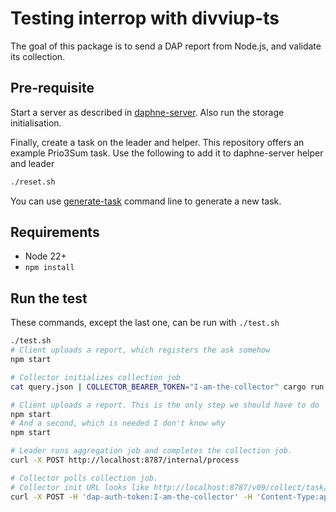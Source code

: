 # Testing interrop with divviup-ts

The goal of this package is to send a DAP report from Node.js, and validate its collection.

## Pre-requisite

Start a server as described in [daphne-server](../crates/daphne-server/README.md). Also run the storage initialisation.

Finally, create a task on the leader and helper. This repository offers an example Prio3Sum task. Use the following to add it to daphne-server helper and leader

```bash
./reset.sh
```

You can use [generate-task](../crates/generate-task/) command line to generate a new task.

## Requirements

* Node 22+
* `npm install`

## Run the test

These commands, except the last one, can be run with `./test.sh`

```bash
./test.sh
# Client uploads a report, which registers the ask somehow
npm start

# Collector initializes collection job
cat query.json | COLLECTOR_BEARER_TOKEN="I-am-the-collector" cargo run --bin dapf leader collect --leader-url http://localhost:8787/v09/ --task-id 8TuT5Z5fAuutsX9DZWSqkUw6pzDl96d3tdsDJgWH2VY

# Client uploads a report. This is the only step we should have to do
npm start
# And a second, which is needed I don't know why
npm start

# Leader runs aggregation job and completes the collection job.
curl -X POST http://localhost:8787/internal/process

# Collector polls collection job.
# Collector init URL looks like http://localhost:8787/v09/collect/task/8TuT5Z5fAuutsX9DZWSqkUw6pzDl96d3tdsDJgWH2VY/req/1qVftsSS8IOH1xh9hvjdRQ
curl -X POST -H 'dap-auth-token:I-am-the-collector' -H 'Content-Type:application/dap-collect-req' <url-from-collector-init>
```
